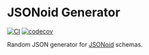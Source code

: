# JSONoid Generator

[![CI](https://github.com/michaelmior/jsonoid-generator/actions/workflows/ci.yml/badge.svg)](https://github.com/michaelmior/jsonoid-generator/actions/workflows/ci.yml)
[![codecov](https://codecov.io/gh/michaelmior/jsonoid-generator/branch/main/graph/badge.svg?token=cPJorwhCOD)](https://codecov.io/gh/michaelmior/jsonoid-generator)

Random JSON generator for [JSONoid](https://github.com/michaelmior/jsonoid-discovery) schemas.
